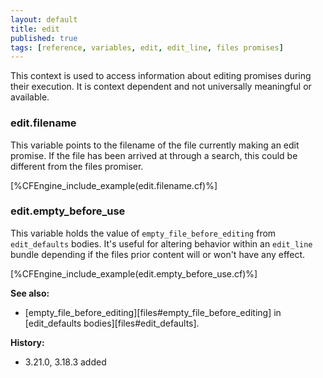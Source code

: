 ```yaml
---
layout: default
title: edit
published: true
tags: [reference, variables, edit, edit_line, files promises]
---
```


This context is used to access information about editing promises during
their execution. It is context dependent and not universally meaningful or
available.

### edit.filename

This variable points to the filename of the file currently making an
edit promise. If the file has been arrived at through a search, this
could be different from the files promiser.

[%CFEngine_include_example(edit.filename.cf)%]

### edit.empty_before_use

This variable holds the value of `empty_file_before_editing` from
`edit_defaults` bodies. It's useful for altering behavior within an `edit_line`
bundle depending if the files prior content will or won't have any effect.

[%CFEngine_include_example(edit.empty_before_use.cf)%]

**See also:**

* [empty_file_before_editing][files#empty_file_before_editing] in [edit_defaults bodies][files#edit_defaults].

**History:**

* 3.21.0, 3.18.3 added
